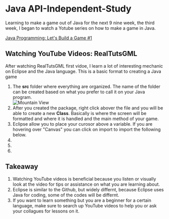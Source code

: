<h1>Java API-Independent-Study</h1>
<p>Learning to make a game out of Java for the next 9 nine week, the third week, I began to watch a Yotube series on how to make a game in Java.</p>
<a href = "https://www.youtube.com/watch?time_continue=1228&v=1gir2R7G9ws">Java Programming: Let's Build a Game #1</a><br>

<h2>Watching YouTube Videos: RealTutsGML</h2>

<p>After watching RealTutsGML first vidoe, I learn a lot of interesting mechanic on Eclipse and the Java language. This is a basic format to creating a Java game</p>

<ol>

<li>The <b>src</b> folder where everything are organized. The name of the folder can be created based on what you prefer to call it on your Java program.</li>

<img src="api-independent-study/images/entry#3/vid-1-after-right-clicking-to-create-new-class.jpg" alt="Mountain View">


<li>After you created the package, right click abover the file and you will be able to create a new <b>Class</b>. Basically is where the screen will be formatted and where it is handled and the main method of your game.</li>



<li>Eclipse allow you to place your curosor above a variable. If you are hovering over "Canvas" you can click on import to import the following below.</li>



<li></li>
<li></li>
<li></li>

</ol>

<h2>Takeaway</h2>

<ol>
<li>Watching YouTube videos is beneficial because you listen or visually look at the video for tips or assistance on what you are learning about.</li>
<li>Eclipse is similar to the Github, but widely differnt, because Eclipse uses Java for coding, some of the codes will be differnt.</li>
<li>If you want to learn something but you are a beginner for a certain language, make sure to search up YouTube videos to help you or ask your collagues for lessons on it.</li>
</ol>